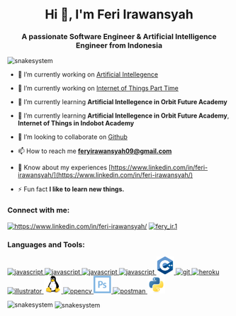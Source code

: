 <h1 align="center">Hi 👋, I'm Feri Irawansyah</h1>
<h3 align="center">A passionate Software Engineer & Artificial Intelligence Engineer from Indonesia</h3>

<p align="left"> <img src="https://komarev.com/ghpvc/?username=snakesystem&label=Profile%20views&color=0e75b6&style=flat" alt="snakesystem" /> </p>

- 🔭 I’m currently working on [Artificial Intellegence](https://github.com/snakesystem/Belajar-Python)
- 🔭 I’m currently working on [Internet of Things Part Time](https://github.com/snakesystem/Belajar-Python)

- 🌱 I’m currently learning **Artificial Intellegence in Orbit Future Academy**
- 🌱 I’m currently learning **Artificial Intellegence in Orbit Future Academy**, **Internet of Things in Indobot Academy**

- 👯 I’m looking to collaborate on [Github](https://github.com/snakesystem)

- 📫 How to reach me **feryirawansyah09@gmail.com**
- 📄 Know about my experiences [https://www.linkedin.com/in/feri-irawansyah/](https://www.linkedin.com/in/feri-irawansyah/)
- ⚡ Fun fact **I like to learn new things.**
<h3 align="left">Connect with me:</h3>
<p align="left">
<a href="https://www.linkedin.com/in/feri-irawansyah/" target="blank"><img align="center" src="https://raw.githubusercontent.com/rahuldkjain/github-profile-readme-generator/master/src/images/icons/Social/linked-in-alt.svg" alt="https://www.linkedin.com/in/feri-irawansyah/" height="30" width="40" /></a>
<a href="https://www.instagram.com/fery_ir.1/" target="blank"><img align="center" src="https://raw.githubusercontent.com/rahuldkjain/github-profile-readme-generator/master/src/images/icons/Social/instagram.svg" alt="fery_ir.1" height="30" width="40" /></a>
</p>

<h3 align="left">Languages and Tools:</h3>
<p align="left"> <a href="https://js.org//" target="_blank" rel="noreferrer"> <img src="https://cdn.worldvectorlogo.com/logos/javascript-1.svg" alt="javascript" width="40" height="40"/> </a> <a href="https://vuejs.org//" target="_blank" rel="noreferrer"> <img src="https://cdn.worldvectorlogo.com/logos/vue-js-1.svg" alt="javascript" width="40" height="40"/> </a> <a href="https://reactjs.org/" target="_blank" rel="noreferrer"> <img src="https://cdn.worldvectorlogo.com/logos//react-2.svg" alt="javascript" width="40" height="40"/> </a> <a href="https://angular.io/" target="_blank" rel="noreferrer"> <img src="https://cdn.worldvectorlogo.com/logos/angular-icon-1.svg" alt="javascript" width="40" height="40"/> </a> 
<a href="https://www.w3schools.com/cpp/" target="_blank" rel="noreferrer"> <img src="https://raw.githubusercontent.com/devicons/devicon/master/icons/cplusplus/cplusplus-original.svg" alt="cplusplus" width="40" height="40"/> </a> <a href="https://git-scm.com/" target="_blank" rel="noreferrer"> <img src="https://www.vectorlogo.zone/logos/git-scm/git-scm-icon.svg" alt="git" width="40" height="40"/> </a> <a href="https://heroku.com" target="_blank" rel="noreferrer"> <img src="https://www.vectorlogo.zone/logos/heroku/heroku-icon.svg" alt="heroku" width="40" height="40"/> </a> <a href="https://www.adobe.com/in/products/illustrator.html" target="_blank" rel="noreferrer"> <img src="https://www.vectorlogo.zone/logos/adobe_illustrator/adobe_illustrator-icon.svg" alt="illustrator" width="40" height="40"/> </a> <a href="https://www.linux.org/" target="_blank" rel="noreferrer"> <img src="https://raw.githubusercontent.com/devicons/devicon/master/icons/linux/linux-original.svg" alt="linux" width="40" height="40"/> </a> <a href="https://opencv.org/" target="_blank" rel="noreferrer"> <img src="https://www.vectorlogo.zone/logos/opencv/opencv-icon.svg" alt="opencv" width="40" height="40"/> </a> <a href="https://www.photoshop.com/en" target="_blank" rel="noreferrer"> <img src="https://raw.githubusercontent.com/devicons/devicon/master/icons/photoshop/photoshop-line.svg" alt="photoshop" width="40" height="40"/> </a> <a href="https://postman.com" target="_blank" rel="noreferrer"> <img src="https://www.vectorlogo.zone/logos/getpostman/getpostman-icon.svg" alt="postman" width="40" height="40"/> </a> <a href="https://www.python.org" target="_blank" rel="noreferrer"> <img src="https://raw.githubusercontent.com/devicons/devicon/master/icons/python/python-original.svg" alt="python" width="40" height="40"/> </a> </p>
<p><img align="left" src="https://github-readme-stats.vercel.app/api/top-langs?username=snakesystem&show_icons=true&locale=en&layout=compact" alt="snakesystem" /></p>
<p>&nbsp;<img align="center" src="https://github-readme-stats.vercel.app/api?username=snakesystem&show_icons=true&locale=en" alt="snakesystem" /></p>

